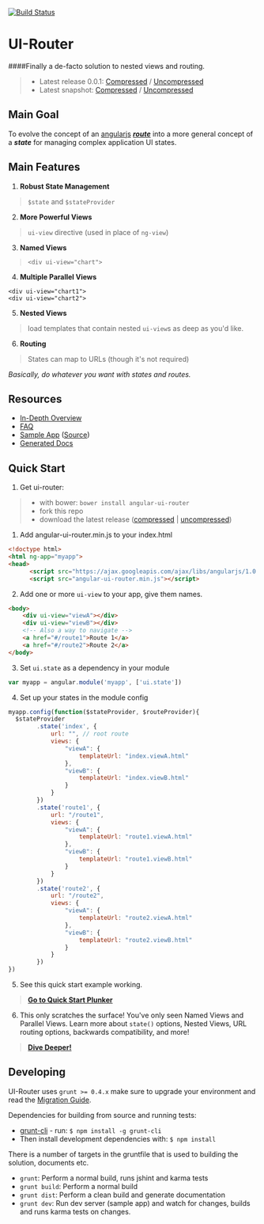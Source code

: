 [![Build Status](https://travis-ci.org/angular-ui/ui-router.png?branch=master)](https://travis-ci.org/angular-ui/ui-router)

# UI-Router

####Finally a de-facto solution to nested views and routing.
>* Latest release 0.0.1: [Compressed](http://angular-ui.github.io/ui-router/release/angular-ui-router.min.js) / [Uncompressed](http://angular-ui.github.io/ui-router/release/angular-ui-router.js)
>* Latest snapshot: [Compressed](http://angular-ui.github.io/ui-router/build/angular-ui-router.min.js) / [Uncompressed](http://angular-ui.github.io/ui-router/build/angular-ui-router.js)


## Main Goal
To evolve the concept of an [angularjs](http://angularjs.org/) [***route***](http://docs.angularjs.org/api/ng.$routeProvider) into a more general concept of a ***state*** for managing complex application UI states.

## Main Features
1. **Robust State Management**
>`$state` and `$stateProvider`

2. **More Powerful Views**
>`ui-view` directive (used in place of `ng-view`)

3. **Named Views**
>`<div ui-view="chart">`

4. **Multiple Parallel Views**
>
```
<div ui-view="chart1">
<div ui-view="chart2">
```
5. **Nested Views**
>load templates that contain nested `ui-view`s as deep as you'd like.

6. **Routing**
>States can map to URLs (though it's not required)


*Basically, do whatever you want with states and routes.*


## Resources

* [In-Depth Overview](https://github.com/angular-ui/ui-router/wiki)
* [FAQ](https://github.com/angular-ui/ui-router/wiki/Frequently-Asked-Questions)
* [Sample App](http://angular-ui.github.com/ui-router/sample/) ([Source](https://github.com/angular-ui/ui-router/tree/master/sample))
* [Generated Docs](http://angular-ui.github.com/ui-router/build/doc/)

## Quick Start
1. Get ui-router:
>* with bower: `bower install angular-ui-router`
>* fork this repo
>* download the latest release ([compressed](http://angular-ui.github.io/ui-router/release/angular-ui-router.min.js) | [uncompressed](http://angular-ui.github.io/ui-router/release/angular-ui-router.js))

1. Add angular-ui-router.min.js to your index.html
> 
```html
<!doctype html>
<html ng-app="myapp">
<head>
      <script src="https://ajax.googleapis.com/ajax/libs/angularjs/1.0.6/angular.min.js"></script>
      <script src="angular-ui-router.min.js"></script>
```

2. Add one or more `ui-view` to your app, give them names.
>
```html
<body>
    <div ui-view="viewA"></div>
    <div ui-view="viewB"></div>
    <!-- Also a way to navigate -->
    <a href="#/route1">Route 1</a>
    <a href="#/route2">Route 2</a>
</body>
```

3. Set `ui.state` as a dependency in your module
>
```javascript
var myapp = angular.module('myapp', ['ui.state']) 
```

4. Set up your states in the module config
>
```javascript
myapp.config(function($stateProvider, $routeProvider){
  $stateProvider
		.state('index', {
			url: "", // root route
			views: {
				"viewA": {
					templateUrl: "index.viewA.html"
				},
				"viewB": {
					templateUrl: "index.viewB.html"
				}
			}
		})
		.state('route1', {
			url: "/route1",
			views: {
				"viewA": {
					templateUrl: "route1.viewA.html"
				},
				"viewB": {
					templateUrl: "route1.viewB.html"
				}
			}
		})
		.state('route2', {
			url: "/route2",
			views: {
				"viewA": {
					templateUrl: "route2.viewA.html"
				},
				"viewB": {
					templateUrl: "route2.viewB.html"
				}
			}
		})
})
```

5. See this quick start example working. 
>**[Go to Quick Start Plunker](http://plnkr.co/edit/vDURUN?p=preview)**

6. This only scratches the surface! You've only seen Named Views and Parallel Views. Learn more about `state()` options, Nested Views, URL routing options, backwards compatibility, and more! 
>**[Dive Deeper!](https://github.com/angular-ui/ui-router/wiki)**

## Developing

UI-Router uses <code>grunt >= 0.4.x</code> make sure to upgrade your environment and read the
[Migration Guide](http://gruntjs.com/upgrading-from-0.3-to-0.4).

Dependencies for building from source and running tests:

* [grunt-cli](https://github.com/gruntjs/grunt-cli) - run: `$ npm install -g grunt-cli`
* Then install development dependencies with: `$ npm install`

There is a number of targets in the gruntfile that is used to building the solution, documents etc.

* `grunt`: Perform a normal build, runs jshint and karma tests
* `grunt build`: Perform a normal build
* `grunt dist`: Perform a clean build and generate documentation
* `grunt dev`: Run dev server (sample app) and watch for changes, builds and runs karma tests on changes.

